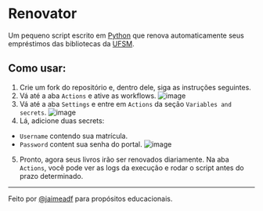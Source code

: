 # Renovator
Um pequeno script escrito em [Python](https://www.python.org/) que renova automaticamente seus empréstimos das bibliotecas da [UFSM](https://www.ufsm.br/).

## Como usar:
1. Crie um fork do repositório e, dentro dele, siga as instruções seguintes.
2. Vá até a aba `Actions` e ative as workflows.
![image](https://user-images.githubusercontent.com/40345645/235337692-c310da15-b6d6-4af1-9860-7647e3f351ac.png)
3. Vá até a aba `Settings` e entre em `Actions` da seção `Variables and secrets`.
![image](https://user-images.githubusercontent.com/40345645/235337715-f92b9243-499d-4640-ae39-3e070b882257.png)
4. Lá, adicione duas secrets:
- `Username` contendo sua matrícula.
- `Password` content sua senha do portal.
![image](https://user-images.githubusercontent.com/40345645/235337747-6f7a2f7b-804e-48e5-88db-372131f48464.png)
5. Pronto, agora seus livros irão ser renovados diariamente. Na aba `Actions`, você pode ver as logs da execução e rodar o script antes do prazo determinado.

<hr />

Feito por [@jaimeadf](https://github.com/jaimeadf/) para propósitos educacionais.
